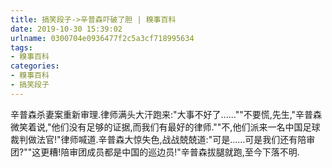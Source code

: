 ```yaml
---
title: 搞笑段子->辛普森吓破了胆 | 糗事百科
date: 2019-10-30 15:39:02
urlname: 0300704e0936477f2c5a3cf718995634
tags: 
- 糗事百科
categories:
- 糗事百科
- 搞笑段子
---
```

辛普森杀妻案重新审理.律师满头大汗跑来:"大事不好了......""不要慌,先生,"辛普森微笑着说,"他们没有足够的证据,而我们有最好的律师.""不,他们派来一名中国足球裁判做法官!"律师喊道.辛普森大惊失色,战战兢兢道:"可是......可是我们还有陪审团?""这更糟!陪审团成员都是中国的巡边员!"辛普森拔腿就跑,至今下落不明.


